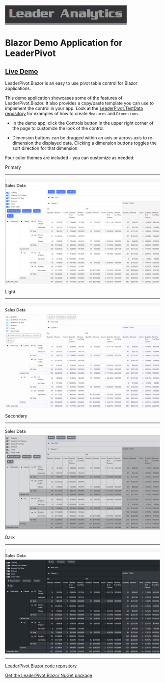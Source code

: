 ![Leader Analytics](./logo.png)

# Blazor Demo Application for LeaderPivot


## [Live Demo](https://leaderanalytics.com/blazor/leaderpivotdemo)

LeaderPivot.Blazor is an easy to use pivot table control for Blazor applications.  

This demo application showcases some of the features of LeaderPivot.Blazor.  It also provides a copy/paste template you can use to implement the control in your app.  Look at the [LeaderPivot.TestData repository](https://github.com/leaderanalytics/LeaderPivot.TestData) for examples of how to create `Measures` and `Dimensions`.  

* In the demo app, click the Controls button in the upper right corner of the page to customize the look of the control.  

* Dimension buttons can be dragged within an axis or across axis to re-dimension the displayed data.  Clicking a dimension buttons toggles the sort direction for that dimension.  


Four color themes are included - you can customize as needed:

Primary

---

![Primary Theme](./primary_screencap.png)

Light

---

![Light Theme](./light_screencap.png)

Secondary

---

![Secondary Theme](./secondary_screencap.png)

Dark

---

![Dark Theme](./dark_screencap.png)

---

[LeaderPivot.Blazor code repository](https://github.com/leaderanalytics/LeaderPivot.Blazor)

[Get the LeaderPivot.Blazor NuGet package](https://www.nuget.org/packages/LeaderAnalytics.LeaderPivot.Blazor/)